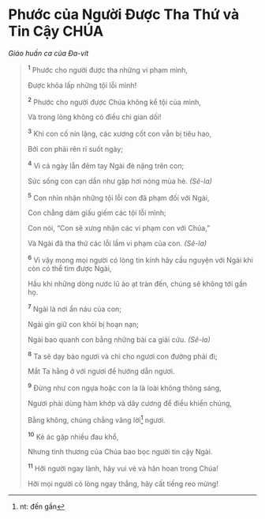 # Phước của Người Ðược Tha Thứ và Tin Cậy CHÚA

_Giáo huấn ca của Ða-vít_

> <sup><b>1</b></sup> Phước cho người được tha những vi phạm mình,
>
> Ðược khỏa lấp những tội lỗi mình!
>
> <sup><b>2</b></sup> Phước cho người được Chúa không kể tội của mình,
>
> Và trong lòng không có điều chi gian dối!
>
> <sup><b>3</b></sup> Khi con cố nín lặng, các xương cốt con vẫn bị tiêu hao,
>
> Bởi con phải rên rỉ suốt ngày;
>
> <sup><b>4</b></sup> Vì cả ngày lẫn đêm tay Ngài đè nặng trên con;
>
> Sức sống con cạn dần như gặp hơi nóng mùa hè. _(Sê-la)_
>
> <sup><b>5</b></sup> Con nhìn nhận những tội lỗi con đã phạm đối với Ngài,
>
> Con chẳng dám giấu giếm các tội lỗi mình;
>
> Con nói, “Con sẽ xưng nhận các vi phạm con với Chúa,”
>
> Và Ngài đã tha thứ các lỗi lầm vi phạm của con. _(Sê-la)_
>
> <sup><b>6</b></sup> Vì vậy mong mọi người có lòng tin kính hãy cầu nguyện với Ngài khi còn có thể tìm được Ngài,
>
> Hầu khi những dòng nước lũ ào ạt tràn đến, chúng sẽ không tới gần họ.
>
> <sup><b>7</b></sup> Ngài là nơi ẩn náu của con;
>
> Ngài gìn giữ con khỏi bị hoạn nạn;
>
> Ngài bao quanh con bằng những bài ca giải cứu. _(Sê-la)_
>
> <sup><b>8</b></sup> Ta sẽ dạy bảo ngươi và chỉ cho ngươi con đường phải đi;
>
> Mắt Ta hằng ở với ngươi để hướng dẫn ngươi.
>
> <sup><b>9</b></sup> Ðừng như con ngựa hoặc con la là loài không thông sáng,
>
> Ngươi phải dùng hàm khớp và dây cương để điều khiển chúng,
>
> Bằng không, chúng chẳng vâng lời[^1-202b1230-49d1-4c5d-9d64-b497424cd5ae] ngươi.
>
> <sup><b>10</b></sup> Kẻ ác gặp nhiều đau khổ,
>
> Nhưng tình thương của Chúa bao bọc người tin cậy Ngài.
>
> <sup><b>11</b></sup> Hỡi người ngay lành, hãy vui vẻ và hân hoan trong Chúa!
>
> Hỡi mọi người có lòng ngay thẳng, hãy cất tiếng reo mừng!

[^1-202b1230-49d1-4c5d-9d64-b497424cd5ae]: nt: đến gần
